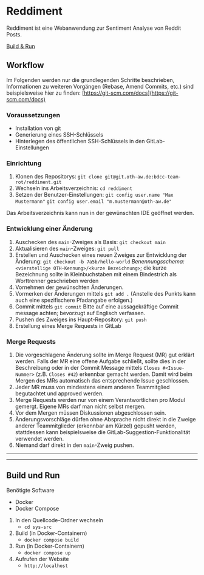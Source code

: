 # Reddiment

Reddiment ist eine Webanwendung zur Sentiment Analyse von Reddit Posts.

[Build & Run](#build-und-run)


## Workflow

Im Folgenden werden nur die grundlegenden Schritte beschrieben, Informationen zu weiteren Vorgängen (Rebase, Amend Commits, etc.) sind beispielsweise hier zu finden: [https://git-scm.com/docs](https://git-scm.com/docs)

### Voraussetzungen

- Installation von git
- Generierung eines SSH-Schlüssels
- Hinterlegen des öffentlichen SSH-Schlüssels in den GitLab-Einstellungen

### Einrichtung

1. Klonen des Repositorys:
   `git clone git@git.oth-aw.de:bdcc-team-rot/reddiment.git`
2. Wechseln ins Arbeitsverzeichnis:
   `cd reddiment`
3. Setzen der Benutzer-Einstellungen:
   `git config user.name "Max Mustermann"`
   `git config user.email "m.mustermann@oth-aw.de"`

Das Arbeitsverzeichnis kann nun in der gewünschten IDE geöffnet werden.

### Entwicklung einer Änderung

1. Auschecken des `main`-Zweiges als Basis:
   `git checkout main`
2. Aktualisieren des `main`-Zweiges:
   `git pull`
3. Erstellen und Auschecken eines neuen Zweiges zur Entwicklung der Änderung:
   `git checkout -b 7a5b/hello-world`
   _Benennungsschema:_ `<vierstellige OTH-Kennung>/<kurze Bezeichnung>`; die kurze Bezeichnung sollte in Kleinbuchstaben mit einem Bindestrich als Worttrenner geschrieben werden
4. Vornehmen der gewünschten Änderungen.
5. Vormerken der Änderungen mittels `git add .` (Anstelle des Punkts kann auch eine spezifischere Pfadangabe erfolgen.)
6. Commit mittels `git commit`
   Bitte auf eine aussagekräftige Commit message achten; bevorzugt auf Englisch verfassen.
7. Pushen des Zweiges ins Haupt-Repository:
   `git push`
8. Erstellung eines Merge Requests in GitLab

### Merge Requests

1. Die vorgeschlagene Änderung sollte im Merge Request (MR) gut erklärt werden. Falls der MR eine offene Aufgabe schließt, sollte dies in der Beschreibung oder in der Commit Message mittels `Closes #<Issue-Nummer>` (z.B. `Closes #42`) erkennbar gemacht werden. Damit wird beim Mergen des MRs automatisch das entsprechende Issue geschlossen.
2. Jeder MR muss von mindestens einem anderen Teammitglied begutachtet und approved werden.
3. Merge Requests werden nur von einem Verantwortlichen pro Modul gemergt. Eigene MRs darf man nicht selbst mergen.
4. Vor dem Mergen müssen Diskussionen abgeschlossen sein.
5. Änderungsvorschläge dürfen ohne Absprache nicht direkt in die Zweige anderer Teammitglieder (erkennbar am Kürzel) gepusht werden, stattdessen kann beispielsweise die GitLab-Suggestion-Funktionalität verwendet werden.
6. Niemand darf direkt in den `main`-Zweig pushen.

---
---

## Build und Run

Benötigte Software
- Docker
- Docker Compose

1. In den Quellcode-Ordner wechseln
   - `cd sys-src`
2. Build (in Docker-Containern)
   - `docker compose build`
3. Run (in Docker-Containern)
   - `docker compose up`
4. Aufrufen der Website
   - `http://localhost`
